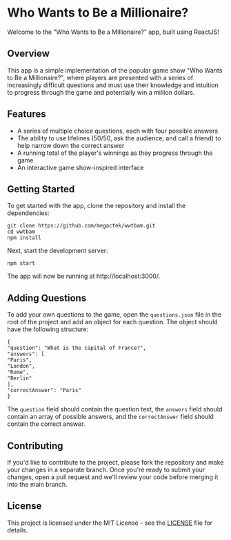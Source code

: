 # Who Wants to Be a Millionaire?

Welcome to the "Who Wants to Be a Millionaire?" app, built using ReactJS! 

## Overview

This app is a simple implementation of the popular game show "Who Wants to Be a Millionaire?", where players are presented with a series of increasingly difficult questions and must use their knowledge and intuition to progress through the game and potentially win a million dollars. 

## Features

- A series of multiple choice questions, each with four possible answers
- The ability to use lifelines (50/50, ask the audience, and call a friend) to help narrow down the correct answer
- A running total of the player's winnings as they progress through the game
- An interactive game show-inspired interface

## Getting Started

To get started with the app, clone the repository and install the dependencies:

```
git clone https://github.com/megactek/wwtbam.git
cd wwtbam
npm install
```


Next, start the development server:

```npm start```


The app will now be running at http://localhost:3000/.

## Adding Questions

To add your own questions to the game, open the `questions.json` file in the root of the project and add an object for each question. The object should have the following structure:

```
{
"question": "What is the capital of France?",
"answers": [
"Paris",
"London",
"Rome",
"Berlin"
],
"correctAnswer": "Paris"
}

```


The `question` field should contain the question text, the `answers` field should contain an array of possible answers, and the `correctAnswer` field should contain the correct answer. 

## Contributing

If you'd like to contribute to the project, please fork the repository and make your changes in a separate branch. Once you're ready to submit your changes, open a pull request and we'll review your code before merging it into the main branch. 

## License

This project is licensed under the MIT License - see the [LICENSE](LICENSE) file for details.
